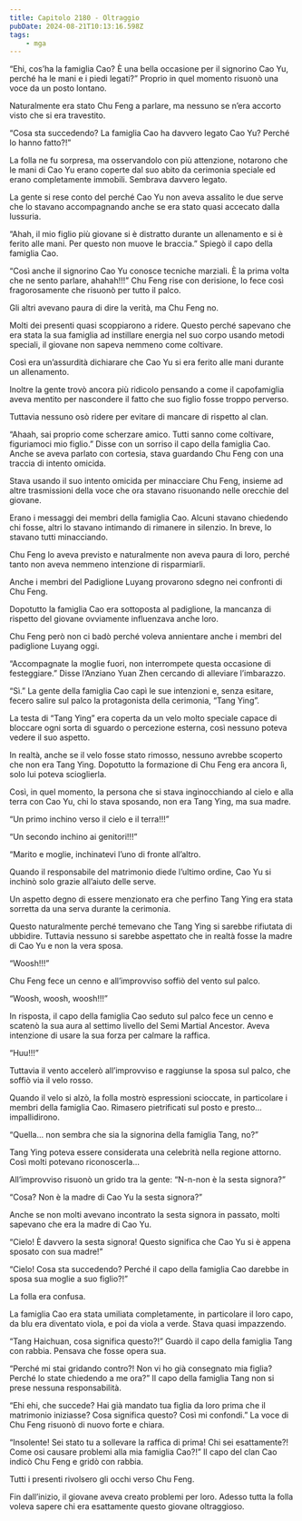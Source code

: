 ```yaml
---
title: Capitolo 2180 - Oltraggio
pubDate: 2024-08-21T10:13:16.598Z
tags:
    - mga
---
```



“Ehi, cos’ha la famiglia Cao? È una bella occasione per il signorino Cao Yu, perché ha le mani e i piedi legati?” Proprio in quel momento risuonò una voce da un posto lontano.


Naturalmente era stato Chu Feng a parlare, ma nessuno se n’era accorto visto che si era travestito.


“Cosa sta succedendo? La famiglia Cao ha davvero legato Cao Yu? Perché lo hanno fatto?!”


La folla ne fu sorpresa, ma osservandolo con più attenzione, notarono che le mani di Cao Yu erano coperte dal suo abito da cerimonia speciale ed erano completamente immobili. Sembrava davvero legato.


La gente si rese conto del perché Cao Yu non aveva assalito le due serve che lo stavano accompagnando anche se era stato quasi accecato dalla lussuria.


“Ahah, il mio figlio più giovane si è distratto durante un allenamento e si è ferito alle mani. Per questo non muove le braccia.” Spiegò il capo della famiglia Cao.


“Così anche il signorino Cao Yu conosce tecniche marziali. È la prima volta che ne sento parlare, ahahah!!!” Chu Feng rise con derisione, lo fece così fragorosamente che risuonò per tutto il palco.


Gli altri avevano paura di dire la verità, ma Chu Feng no.


Molti dei presenti quasi scoppiarono a ridere. Questo perché sapevano che era stata la sua famiglia ad instillare energia nel suo corpo usando metodi speciali, il giovane non sapeva nemmeno come coltivare.


Così era un’assurdità dichiarare che Cao Yu si era ferito alle mani durante un allenamento.


Inoltre la gente trovò ancora più ridicolo pensando a come il capofamiglia aveva mentito per nascondere il fatto che suo figlio fosse troppo perverso.


Tuttavia nessuno osò ridere per evitare di mancare di rispetto al clan.


“Ahaah, sai proprio come scherzare amico. Tutti sanno come coltivare, figuriamoci mio figlio.” Disse con un sorriso il capo della famiglia Cao. Anche se aveva parlato con cortesia, stava guardando Chu Feng con una traccia di intento omicida.


Stava usando il suo intento omicida per minacciare Chu Feng, insieme ad altre trasmissioni della voce che ora stavano risuonando nelle orecchie del giovane.


Erano i messaggi dei membri della famiglia Cao. Alcuni stavano chiedendo chi fosse, altri lo stavano intimando di rimanere in silenzio. In breve, lo stavano tutti minacciando.


Chu Feng lo aveva previsto e naturalmente non aveva paura di loro, perché tanto non aveva nemmeno intenzione di risparmiarli.


Anche i membri del Padiglione Luyang provarono sdegno nei confronti di Chu Feng.


Dopotutto la famiglia Cao era sottoposta al padiglione, la mancanza di rispetto del giovane ovviamente influenzava anche loro.


Chu Feng però non ci badò perché voleva annientare anche i membri del padiglione Luyang oggi.


“Accompagnate la moglie fuori, non interrompete questa occasione di festeggiare.” Disse l’Anziano Yuan Zhen cercando di alleviare l’imbarazzo.


“Sì.” La gente della famiglia Cao capì le sue intenzioni e, senza esitare, fecero salire sul palco la protagonista della cerimonia, “Tang Ying”.


La testa di “Tang Ying” era coperta da un velo molto speciale capace di bloccare ogni sorta di sguardo o percezione esterna, così nessuno poteva vedere il suo aspetto.


In realtà, anche se il velo fosse stato rimosso, nessuno avrebbe scoperto che non era Tang Ying. Dopotutto la formazione di Chu Feng era ancora lì, solo lui poteva scioglierla.


Così, in quel momento, la persona che si stava inginocchiando al cielo e alla terra con Cao Yu, chi lo stava sposando, non era Tang Ying, ma sua madre.


“Un primo inchino verso il cielo e il terra!!!”


“Un secondo inchino ai genitori!!!”


“Marito e moglie, inchinatevi l’uno di fronte all’altro.


Quando il responsabile del matrimonio diede l’ultimo ordine, Cao Yu si inchinò solo grazie all’aiuto delle serve.


Un aspetto degno di essere menzionato era che perfino Tang Ying era stata sorretta da una serva durante la cerimonia.


Questo naturalmente perché temevano che Tang Ying si sarebbe rifiutata di ubbidire. Tuttavia nessuno si sarebbe aspettato che in realtà fosse la madre di Cao Yu e non la vera sposa.


“Woosh!!!”


Chu Feng fece un cenno e all’improvviso soffiò del vento sul palco.


“Woosh, woosh, woosh!!!”


In risposta, il capo della famiglia Cao seduto sul palco fece un cenno e scatenò la sua aura al settimo livello del Semi Martial Ancestor. Aveva intenzione di usare la sua forza per calmare la raffica.


“Huu!!!”


Tuttavia il vento accelerò all’improvviso e raggiunse la sposa sul palco, che soffiò via il velo rosso.


Quando il velo si alzò, la folla mostrò espressioni scioccate, in particolare i membri della famiglia Cao. Rimasero pietrificati sul posto e presto… impallidirono.


“Quella… non sembra che sia la signorina della famiglia Tang, no?”


Tang Ying poteva essere considerata una celebrità nella regione attorno. Così molti potevano riconoscerla…


All’improvviso risuonò un grido tra la gente: “N-n-non è la sesta signora?”


“Cosa? Non è la madre di Cao Yu la sesta signora?”


Anche se non molti avevano incontrato la sesta signora in passato, molti sapevano che era la madre di Cao Yu.

“Cielo! È davvero la sesta signora! Questo significa che Cao Yu si è appena sposato con sua madre!”


“Cielo! Cosa sta succedendo? Perché il capo della famiglia Cao darebbe in sposa sua moglie a suo figlio?!”


La folla era confusa.


La famiglia Cao era stata umiliata completamente, in particolare il loro capo, da blu era diventato viola, e poi da viola a verde. Stava quasi impazzendo.


“Tang Haichuan, cosa significa questo?!” Guardò il capo della famiglia Tang con rabbia. Pensava che fosse opera sua.

“Perché mi stai gridando contro?! Non vi ho già consegnato mia figlia? Perché lo state chiedendo a me ora?” Il capo della famiglia Tang non si prese nessuna responsabilità.


“Ehi ehi, che succede? Hai già mandato tua figlia da loro prima che il matrimonio iniziasse? Cosa significa questo? Così mi confondi.” La voce di Chu Feng risuonò di nuovo forte e chiara.


“Insolente! Sei stato tu a sollevare la raffica di prima! Chi sei esattamente?! Come osi causare problemi alla mia famiglia Cao?!” Il capo del clan Cao indicò Chu Feng e gridò con rabbia.


Tutti i presenti rivolsero gli occhi verso Chu Feng.


Fin dall’inizio, il giovane aveva creato problemi per loro. Adesso tutta la folla voleva sapere chi era esattamente questo giovane oltraggioso.





